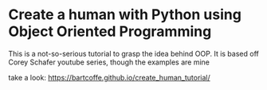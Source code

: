 # Create a human with Python using Object Oriented Programming

This is a not-so-serious tutorial to grasp the idea behind OOP. 
It is based off Corey Schafer youtube series, though the examples are mine


take a look: https://bartcoffe.github.io/create_human_tutorial/